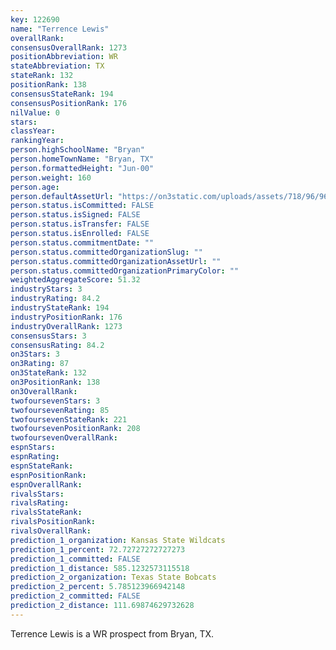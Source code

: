 ```yaml
---
key: 122690
name: "Terrence Lewis"
overallRank: 
consensusOverallRank: 1273
positionAbbreviation: WR
stateAbbreviation: TX
stateRank: 132
positionRank: 138
consensusStateRank: 194
consensusPositionRank: 176
nilValue: 0
stars: 
classYear: 
rankingYear: 
person.highSchoolName: "Bryan"
person.homeTownName: "Bryan, TX"
person.formattedHeight: "Jun-00"
person.weight: 160
person.age: 
person.defaultAssetUrl: "https://on3static.com/uploads/assets/718/96/96718.jpg"
person.status.isCommitted: FALSE
person.status.isSigned: FALSE
person.status.isTransfer: FALSE
person.status.isEnrolled: FALSE
person.status.commitmentDate: ""
person.status.committedOrganizationSlug: ""
person.status.committedOrganizationAssetUrl: ""
person.status.committedOrganizationPrimaryColor: ""
weightedAggregateScore: 51.32
industryStars: 3
industryRating: 84.2
industryStateRank: 194
industryPositionRank: 176
industryOverallRank: 1273
consensusStars: 3
consensusRating: 84.2
on3Stars: 3
on3Rating: 87
on3StateRank: 132
on3PositionRank: 138
on3OverallRank: 
twofoursevenStars: 3
twofoursevenRating: 85
twofoursevenStateRank: 221
twofoursevenPositionRank: 208
twofoursevenOverallRank: 
espnStars: 
espnRating: 
espnStateRank: 
espnPositionRank: 
espnOverallRank: 
rivalsStars: 
rivalsRating: 
rivalsStateRank: 
rivalsPositionRank: 
rivalsOverallRank: 
prediction_1_organization: Kansas State Wildcats
prediction_1_percent: 72.72727272727273
prediction_1_committed: FALSE
prediction_1_distance: 585.1232573115518
prediction_2_organization: Texas State Bobcats
prediction_2_percent: 5.785123966942148
prediction_2_committed: FALSE
prediction_2_distance: 111.69874629732628
---
```

Terrence Lewis is a WR prospect from Bryan, TX.